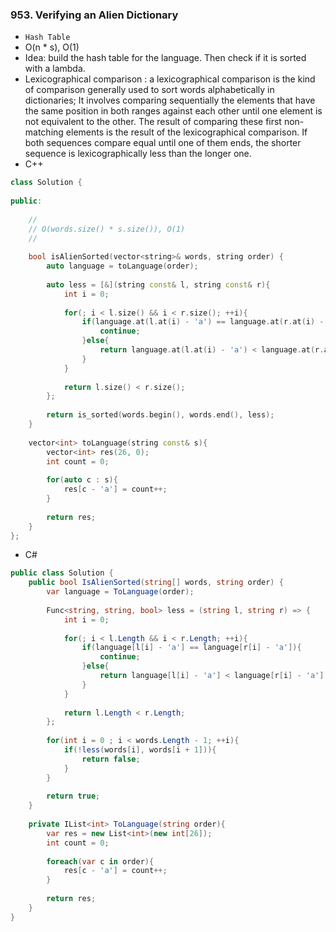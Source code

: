 ### 953. Verifying an Alien Dictionary
* `Hash Table`
* O(n * s), O(1)
* Idea: build the hash table for the language. Then check if it is sorted with a lambda.
* Lexicographical comparison : a lexicographical comparison is the kind of comparison generally used to sort words alphabetically in dictionaries; It involves comparing sequentially the elements that have the same position in both ranges against each other until one element is not equivalent to the other. The result of comparing these first non-matching elements is the result of the lexicographical comparison. If both sequences compare equal until one of them ends, the shorter sequence is lexicographically less than the longer one.
* C++
```cpp
class Solution {
    
public:
    
    //
    // O(words.size() * s.size()), O(1)
    //
    
    bool isAlienSorted(vector<string>& words, string order) {
        auto language = toLanguage(order);
        
        auto less = [&](string const& l, string const& r){
            int i = 0;
            
            for(; i < l.size() && i < r.size(); ++i){
                if(language.at(l.at(i) - 'a') == language.at(r.at(i) - 'a')){
                    continue;
                }else{
                    return language.at(l.at(i) - 'a') < language.at(r.at(i) - 'a');
                }    
            }
            
            return l.size() < r.size(); 
        };
   
        return is_sorted(words.begin(), words.end(), less);
    }
    
    vector<int> toLanguage(string const& s){
        vector<int> res(26, 0);
        int count = 0;
        
        for(auto c : s){
            res[c - 'a'] = count++;
        }
        
        return res;
    }
};
```
* C#
```csharp
public class Solution {
    public bool IsAlienSorted(string[] words, string order) {
        var language = ToLanguage(order);
        
        Func<string, string, bool> less = (string l, string r) => {
            int i = 0;
            
            for(; i < l.Length && i < r.Length; ++i){
                if(language[l[i] - 'a'] == language[r[i] - 'a']){
                    continue;
                }else{
                    return language[l[i] - 'a'] < language[r[i] - 'a'];
                }    
            }
            
            return l.Length < r.Length;             
        };
        
        for(int i = 0 ; i < words.Length - 1; ++i){
            if(!less(words[i], words[i + 1])){
                return false;
            }
        }
        
        return true;
    }
    
    private IList<int> ToLanguage(string order){
        var res = new List<int>(new int[26]);
        int count = 0;
        
        foreach(var c in order){
            res[c - 'a'] = count++;
        }
        
        return res;
    }
}
```
